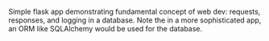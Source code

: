Simple flask app demonstrating fundamental concept of web dev: requests, responses, and logging in a database.
Note the in a more sophisticated app, an ORM like SQLAlchemy would be used for the database.
